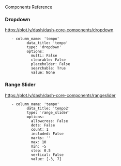 Components Reference

### Dropdown

https://plot.ly/dash/dash-core-components/dropdown

```
   - column_name: 'tempo'
          data_title: 'tempo'
          type: 'dropdown'
          options:
            multi: False
            clearable: False
            placeholder: False
            searchable: True
            value: None
```

### Range Slider

https://plot.ly/dash/dash-core-components/rangeslider

```
   - column_name: 'tempo'
          data_title: 'tempo2'
          type: 'range_slider'
          options:
            allowcross: False
            dots: False
            count: 1
            included: False
            marks: ''
            max: 10
            min: -5
            step: 0.5
            vertical: False
            value: [-3, 7]
```